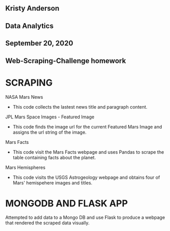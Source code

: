 ## Kristy Anderson
## Data Analytics
## September 20, 2020
## Web-Scraping-Challenge homework

# SCRAPING

NASA Mars News
- This code collects the lastest news title and paragraph content.


JPL Mars Space Images - Featured Image
- This code finds the image url for the current Featured Mars Image and assigns the url string of the image.


Mars Facts
- This code visit the Mars Facts webpage and uses Pandas to scrape the table containing facts about the planet.
 

Mars Hemispheres
- This code visits the USGS Astrogeology webpage and obtains four of Mars' hemispehere images and titles.


# MONGODB AND FLASK APP
Attempted to add data to a Mongo DB and use Flask to produce a webpage that rendered the scraped data visually.
